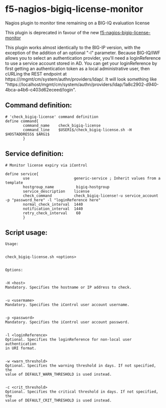 # f5-nagios-bigiq-license-monitor
Nagios plugin to monitor time remaining on a BIG-IQ evaluation license

This plugin is deprecated in favour of the new [f5-nagios-bigip-license-monitor](https://github.com/cybershoe/f5-nagios-bigip-license-monitor)

This plugin works almost identically to the BIG-IP version, with the exception of the addition of an optional "-l" parameter. Because BIG-IQ/IWF allows you to select an authentication provider, you'll need a loginReference to use a service account stored in AD. You can get your loginReference by first getting an authentication token as a local administrative user, then cURLing the REST endpoint at https://<Management IP>/mgmt/cm/system/authn/providers/ldap/. It will look something like "https://localhost/mgmt/cm/system/authn/providers/ldap/1a8c2902-d940-4bca-a4b6-c403d62eceed/login".

## Command definition:
```
# 'check_bigiq-license' command definition
define command{
        command_name    check_bigiq-license
        command_line    $USER1$/check_bigiq-license.sh -H $HOSTADDRESS$ $ARG1$
        }
```

## Service definition:
```
# Monitor license expiry via iControl
 
define service{
        use                    generic-service ; Inherit values from a template
        hostgroup_name          bigiq-hostgroup
        service_description    license
        check_command          check_bigiq-license!-u service_account -p "password_here" -l "loginReference here"
        normal_check_interval  1440
        notification_interval  1440
        retry_check_interval    60
        }
```

## Script usage:
```
Usage:
 
 
check_bigiq-license.sh <options>
 
 
Options:
 
 
-H <host>
Mandatory. Specifies the hostname or IP address to check.
 
 
-u <usermame>
Mandatory. Specifies the iControl user account username.
 
 
-p <password>
Mandatory. Specifies the iControl user account password.
 
 
-l <loginReference>
Optional. Specifies the loginReference for non-local user authentication
in URI format.
 
 
-w <warn_threshold>
Optional. Specifies the warning threshold in days. If not specified, the
value of DEFAULT_WARN_THRESHOLD is used instead.
 
 
-c <crit_threshold>
Optional. Specifies the critical threshold in days. If not specified, the
value of DEFAULT_CRIT_THRESHOLD is used instead.
```
